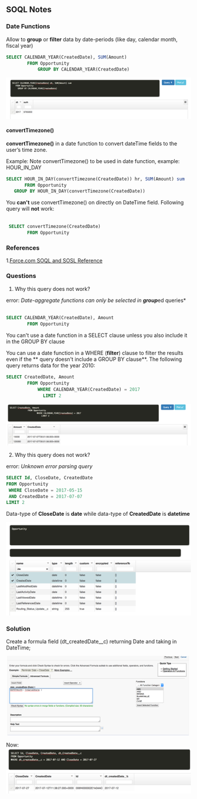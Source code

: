## SOQL Notes


### Date Functions

Allow to **group** or **filter** data by date-periods  (like day, calendar month, fiscal year)

```sql
SELECT CALENDAR_YEAR(CreatedDate), SUM(Amount)
		FROM Opportunity
			GROUP BY CALENDAR_YEAR(CreatedDate)

```

![](./img/cal-year-sum-1.png)

#### convertTimezone()

 **convertTimezone()** in a date function to convert dateTime fields to the user’s time zone.
 
 Example: Note convertTimezone() to be used in date function, example: HOUR_IN_DAY
 
 ```sql
 SELECT HOUR_IN_DAY(convertTimezone(CreatedDate)) hr, SUM(Amount) sum
		FROM Opportunity
	GROUP BY HOUR_IN_DAY(convertTimezone(CreatedDate))
 ```
 
 You **can't** use convertTimezone() on directly on DateTime field. Following query will **not** work:
 
```sql

 SELECT convertTimezone(CreatedDate)
		FROM Opportunity
```



### References

1.[Force.com SOQL and SOSL Reference](https://developer.salesforce.com/docs/atlas.en-us.soql_sosl.meta/soql_sosl/sforce_api_calls_soql_select_date_functions.htm)


### Questions

1. Why this query does not work?

error: *Date-aggregate functions can only be selected in **group***ed queries*

```sql

SELECT CALENDAR_YEAR(CreatedDate), Amount
		FROM Opportunity
```

You can't use a date function in a SELECT clause unless you also include it in the GROUP BY clause

You can use a date function in a WHERE (**filter**) clause to filter the results even if the ** query doesn't include a GROUP BY clause**. The following query returns data for the year 2010:

```sql
SELECT CreatedDate, Amount
		FROM Opportunity
			WHERE CALENDAR_YEAR(CreatedDate) = 2017
			  LIMIT 2
```

![Filter by year](./img/filter-by-year.png)


2. Why this query does not work?

error: *Unknown error parsing query*

```sql
SELECT Id, CloseDate, CreatedDate
FROM Opportunity  
 WHERE CloseDate = 2017-05-15
 AND CreatedDate = 2017-07-07
LIMIT 2
```

Data-type of **CloseDate** is **date** while data-type of **CreatedDate** is **datetime**

![Describe of Oppty](./img/desc_oppty.png)



### Solution

Create a formula field (dt_createdDate__c) returning Date and taking in DateTime;

![](./img/datavalue_formula.png)



Now:
![date converted query](./img/date_converted_query.png)








